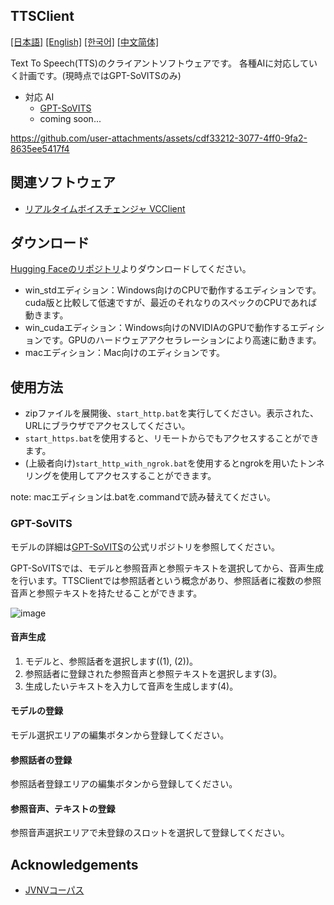 TTSClient
---
  [[日本語]](./README.md) [[English]](./README_en.md) [[한국어]](./README_ko.md) [[中文简体]](./README_cn.md)

Text To Speech(TTS)のクライアントソフトウェアです。
各種AIに対応していく計画です。(現時点ではGPT-SoVITSのみ)

- 対応 AI
  - [GPT-SoVITS](https://github.com/RVC-Boss/GPT-SoVITS)
  - coming soon...

https://github.com/user-attachments/assets/cdf33212-3077-4ff0-9fa2-8635ee5417f4


## 関連ソフトウェア
- [リアルタイムボイスチェンジャ VCClient](https://github.com/w-okada/voice-changer)

## ダウンロード
[Hugging Faceのリポジトリ](https://huggingface.co/wok000/ttsclient000/tree/main)よりダウンロードしてください。

- win_stdエディション：Windows向けのCPUで動作するエディションです。cuda版と比較して低速ですが、最近のそれなりのスペックのCPUであれば動きます。
- win_cudaエディション：Windows向けのNVIDIAのGPUで動作するエディションです。GPUのハードウェアアクセラレーションにより高速に動きます。
- macエディション：Mac向けのエディションです。

## 使用方法
- zipファイルを展開後、`start_http.bat`を実行してください。表示された、URLにブラウザでアクセスしてください。
- `start_https.bat`を使用すると、リモートからでもアクセスすることができます。
- (上級者向け)`start_http_with_ngrok.bat`を使用するとngrokを用いたトンネリングを使用してアクセスすることができます。

note: macエディションは.batを.commandで読み替えてください。

### GPT-SoVITS

モデルの詳細は[GPT-SoVITS](https://github.com/RVC-Boss/GPT-SoVITS)の公式リポジトリを参照してください。

GPT-SoVITSでは、モデルと参照音声と参照テキストを選択してから、音声生成を行います。TTSClientでは参照話者という概念があり、参照話者に複数の参照音声と参照テキストを持たせることができます。

![image](https://github.com/user-attachments/assets/032a65ed-b9d5-4f8a-8efe-73bd10b66593)

#### 音声生成

1. モデルと、参照話者を選択します((1), (2))。
2. 参照話者に登録された参照音声と参照テキストを選択します(3)。
3. 生成したいテキストを入力して音声を生成します(4)。

#### モデルの登録

モデル選択エリアの編集ボタンから登録してください。

#### 参照話者の登録

参照話者登録エリアの編集ボタンから登録してください。

#### 参照音声、テキストの登録

参照音声選択エリアで未登録のスロットを選択して登録してください。

## Acknowledgements
- [JVNVコーパス](https://sites.google.com/site/shinnosuketakamichi/research-topics/jvnv_corpus)


